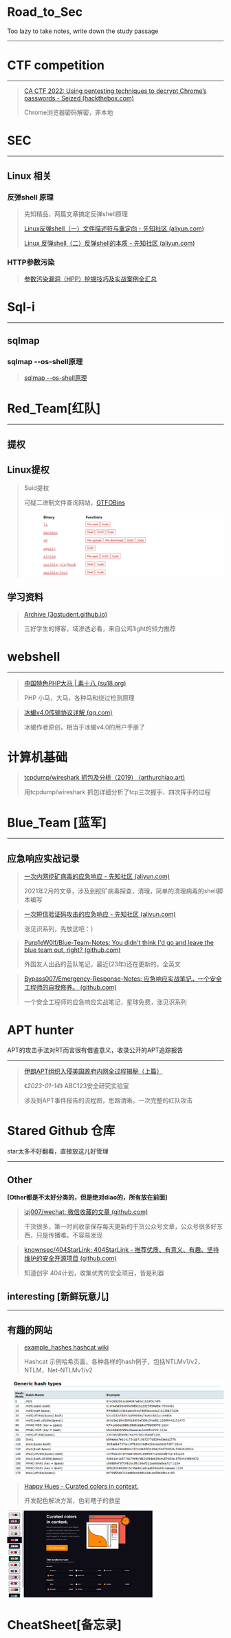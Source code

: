 # Road_to_Sec
Too lazy to take notes, write down the study passage

---





# CTF competition

---



> [CA CTF 2022: Using pentesting techniques to decrypt Chrome’s passwords - Seized (hackthebox.com)](https://www.hackthebox.com/blog/seized-ca-ctf-2022-forensics-writeup)
>
> Chrome浏览器密码解密，非本地





# SEC 

---



## Linux 相关



### 反弹shell 原理

> 先知精品，两篇文章搞定反弹shell原理
>
> [Linux反弹shell（一）文件描述符与重定向 - 先知社区 (aliyun.com)](https://xz.aliyun.com/t/2548)
>
> [Linux 反弹shell（二）反弹shell的本质 - 先知社区 (aliyun.com)](https://xz.aliyun.com/t/2549)



### HTTP参数污染

> [参数污染漏洞（HPP）挖掘技巧及实战案例全汇总](https://cloud.tencent.com/developer/article/1516333)
>
> 







# Sql-i

---





## sqlmap



### sqlmap  --os-shell原理

> [sqlmap --os-shell原理](https://xz.aliyun.com/t/7942)







# Red_Team[红队]

---



## 提权

## Linux提权

> Suid提权
>
> 可疑二进制文件查询网站，[GTFOBins](https://gtfobins.github.io/)
>
> <img src="img/image-20230403213525619.png" alt="image-20230403213525619" style="zoom:50%;" />











## 学习资料



> [Archive (3gstudent.github.io)](https://3gstudent.github.io/archive)
>
> 三好学生的博客，域渗透必看，来自公鸡1ight的倾力推荐







# webshell

---

> [中国特色PHP大马 | 素十八 (su18.org)](https://su18.org/post/su18.php/#一-前言)
>
> PHP 小马，大马，各种马和绕过检测原理



> [冰蝎v4.0传输协议详解 (qq.com)](https://mp.weixin.qq.com/s/EwY8if6ed_hZ3nQBiC3o7A)
>
> 冰蝎作者原创，相当于冰蝎v4.0的用户手册了







# 计算机基础

> [tcpdump/wireshark 抓包及分析（2019） (arthurchiao.art)](http://arthurchiao.art/blog/tcpdump-practice-zh/)
>
> 用tcpdump/wireshark 抓包详细分析了tcp三次握手、四次挥手的过程





# Blue_Team [蓝军]

---





## 应急响应实战记录



> [一次内网挖矿病毒的应急响应 - 先知社区 (aliyun.com)](https://xz.aliyun.com/t/9180)
>
> 2021年2月的文章，涉及到挖矿病毒探查，清理，简单的清理病毒的shell脚本编写



> [一次短信验证码攻击的应急响应 - 先知社区 (aliyun.com)](https://xz.aliyun.com/t/8988)
>
> 涨见识系列，先放这吧：）




> [Purp1eW0lf/Blue-Team-Notes: You didn't think I'd go and leave the blue team out, right? (github.com)](https://github.com/Purp1eW0lf/Blue-Team-Notes#powershell-tips)
>
> 外国友人出品的蓝队笔记，最近(23年)还在更新的，全英文



> [Bypass007/Emergency-Response-Notes: 应急响应实战笔记，一个安全工程师的自我修养。 (github.com)](https://github.com/Bypass007/Emergency-Response-Notes)
>
> 一个安全工程师的应急响应实战笔记，星球免费，涨见识系列



# APT hunter

APT的攻击手法对RT而言很有借鉴意义，收录公开的APT追踪报告

---



> [伊朗APT组织入侵美国政府内网全过程揭秘（上篇）](https://mp.weixin.qq.com/s/J5x06rs88Z2kliCoZ9HgVA)
>
> 《*2023-01-14*》  ABC123安全研究实验室
>
> 涉及到APT事件报告的流程图，思路清晰。一次完整的红队攻击




# Stared  Github 仓库

star太多不好翻看，直接放这儿好管理

---



## Other 

**[Other都是不太好分类的，但是绝对diao的，所有放在前面]**

> [izj007/wechat: 微信收藏的文章 (github.com)](https://github.com/izj007/wechat)
>
> 干货很多，第一时间收录保存每天更新的干货公众号文章，公众号很多好东西，只是传播难，不容易发现



> [knownsec/404StarLink: 404StarLink - 推荐优质、有意义、有趣、坚持维护的安全开源项目 (github.com)](https://github.com/knownsec/404StarLink)
>
> 知道创宇 404计划，收集优秀的安全项目，皆是利器







## interesting [新鲜玩意儿]

----



## 有趣的网站

> [example_hashes hashcat wiki](https://hashcat.net/wiki/doku.php?id=example_hashes)
>
> Hashcat 示例哈希页面，各种各样的hash例子，包括NTLMv1/v2，NTLM，Net-NTLMv1/v2



<img src="img/image-20230404185225907.png" alt="image-20230404185225907" style="zoom:50%;" />



> [Happy Hues - Curated colors in context.](https://www.happyhues.co/palettes/13)
>
> 开发配色解决方案，色彩瞎子的救星



<img src="img/image-20230404185410150.png" alt="image-20230404185410150" style="zoom: 33%;" />











# CheatSheet[备忘录]



> 

